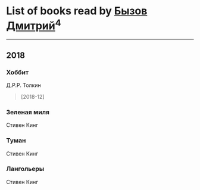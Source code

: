 # List of books read by [Бызов Дмитрий](https://www.facebook.com/profile.php?id=1146684568850703)<sup>4</sup>
---

## 2018

### Хоббит
Д.Р.Р. Толкин
> [2018-12] 


### Зеленая миля
Стивен Кинг


### Туман
Стивен Кинг


### Лангольеры
Стивен Кинг




